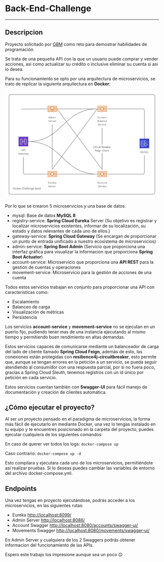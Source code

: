 # Back-End-Challenge
---

## Descripcion

Proyecto solicitado por [GBM](https://gbm.com/) como reto para demostrar habilidades de programación.

Se trata de una pequeña API con la que un usuario puede comprar y vender acciones, asi como actualizar su crédito o inclusive eliminar su cuenta si asi lo desea.

Para su funcionamiento se opto por una arquitectura de microservicios, se trato de replicar la siguiente arquitectura en **Docker**:

![Arquitectura](Arquitectura.png)

Por lo que se crearon 5 microservicios y una base de datos:

- mysql: Base de datos **MySQL 8**
- registry-service: **Spring Cloud Eureka** Server (Su objetivo es registrar y localizar microservicios existentes, informar de su localización, su estado y datos relevantes de cada uno de ellos.)
- gateway-service: **Spring Cloud Gateway** (Se encargan de proporcionar un punto de entrada unificado a nuestro ecosistema de microservicios)
- admin-service: **Spring Boot Admin** (Servicio que proporciona una interfaz gráfica para visualizar la informacion que proporciona **Spring Boot Actuator**)
- account-service: Microservicio que proporciona una **API REST** para la gestión de cuentas y operaciones
- movement-service: Microservicio para la gestión de acciones de una cuenta

Todos estos servicios trabajan en conjunto para proporcionar una API con caracteristicas como:

- Escalamiento
- Balanceo de carga
- Visualización de métricas
- Persistencia

Los servicios **account-service** y **movement-service** no se ejecutan en un puerto fijo, pudiendo tener mas de una instancia ejecutando al mismo tiempo y permitiendo buen rendimiento en altas demandas.

Estos servicios capaces de comunicarse mediante un balanceador de carga del lado de cliente llamado **Spring Cloud Feign**, además de esto, las conexiones están protegidas con **resilience4j-circuitbreaker**, esto permite que, aunque se tengan errores en la petición a un servicio, se pueda seguir atendiendo al consumidor con una respuesta parcial, por si no fuera poco, gracias a Spring Cloud Sleuth, tenemos registros con un id único por petición en cada servicio.

Estos servicios cuentan también con **Swagger-UI** para fácil manejo de documentación y creación de clientes automática.

## ¿Cómo ejecutar el proyecto?

Al ser un proyecto pensado en el paradigma de microservicios, la forma más fácil de ejecutarlo en mediante Docker, una vez lo tengas instalado en tu equipo y te encuentres posicionado en la carpeta del proyecto, puedes ejecutar cualquiera de los siguientes comandos:

En caso de querer ver todos los logs: `docker-compose up`

Caso contrario: `docker-compose up -d`

Esto compilara y ejecutara cada uno de los microservicios, permitiéndote asi realizar pruebas. Si lo deseas puedes cambiar las variables de entorno del archivo docker-compose.yml.

## Endpoints

Una vez tengas en proyecto ejecutándose, podrás acceder a los microservicios, en las siguientes rutas:

- Eureka [http://localhost:8099/](http://localhost:8099/)
- Admin Server [http://localhost:8086/](http://localhost:8086/)
- Account Swagger [http://localhost:8080/accounts/swagger-ui/](http://localhost:8080/accounts/swagger-ui/)
- Movements Swagger [http://localhost:8080/movements/swagger-ui/](http://localhost:8080/movements/swagger-ui/)

En Admin Server y cualquiera de los 2 Swaggers podrás obtener informacion del funcionamiento de las APIs.

Espero este trabajo los impresione aunque sea un poco 😉

